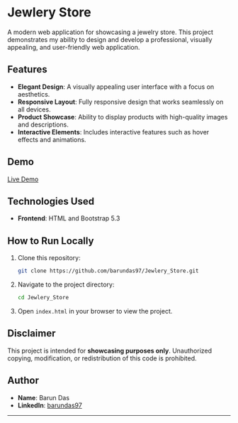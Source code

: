 # Jewlery Store

A modern web application for showcasing a jewelry store. This project demonstrates my ability to design and develop a professional, visually appealing, and user-friendly web application.

## Features

- **Elegant Design**: A visually appealing user interface with a focus on aesthetics.
- **Responsive Layout**: Fully responsive design that works seamlessly on all devices.
- **Product Showcase**: Ability to display products with high-quality images and descriptions.
- **Interactive Elements**: Includes interactive features such as hover effects and animations.

## Demo

[Live Demo](https://trinayonii.netlify.app)

## Technologies Used

- **Frontend**: HTML and Bootstrap 5.3

## How to Run Locally

1. Clone this repository:
   ```bash
   git clone https://github.com/barundas97/Jewlery_Store.git
   ```
2. Navigate to the project directory:
   ```bash
   cd Jewlery_Store
   ```
3. Open `index.html` in your browser to view the project.

## Disclaimer

This project is intended for **showcasing purposes only**. Unauthorized copying, modification, or redistribution of this code is prohibited.

## Author

- **Name**: Barun Das
- **LinkedIn**: [barundas97](https://www.linkedin.com/in/barun-das-97bd/)

---
